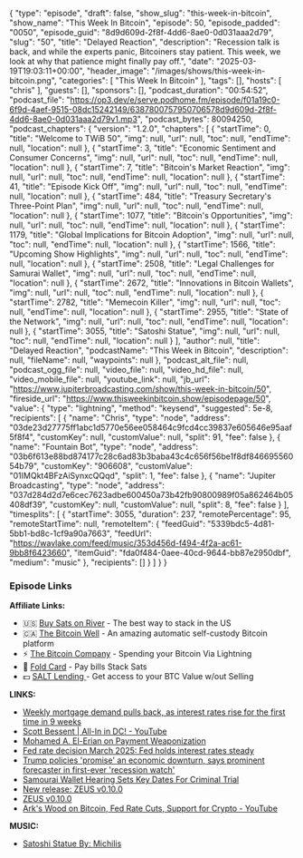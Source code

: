 {
  "type": "episode",
  "draft": false,
  "show_slug": "this-week-in-bitcoin",
  "show_name": "This Week In Bitcoin",
  "episode": 50,
  "episode_padded": "0050",
  "episode_guid": "8d9d609d-2f8f-4dd6-8ae0-0d031aaa2d79",
  "slug": "50",
  "title": "Delayed Reaction",
  "description": "Recession talk is back, and while the experts panic, Bitcoiners stay patient. This week, we look at why that patience might finally pay off.",
  "date": "2025-03-19T19:03:11+00:00",
  "header_image": "/images/shows/this-week-in-bitcoin.png",
  "categories": [
    "This Week In Bitcoin"
  ],
  "tags": [],
  "hosts": [
    "chris"
  ],
  "guests": [],
  "sponsors": [],
  "podcast_duration": "00:54:52",
  "podcast_file": "https://op3.dev/e/serve.podhome.fm/episode/f01a19c0-6f9d-4aef-9515-08dc15242149/6387800757950706578d9d609d-2f8f-4dd6-8ae0-0d031aaa2d79v1.mp3",
  "podcast_bytes": 80094250,
  "podcast_chapters": {
    "version": "1.2.0",
    "chapters": [
      {
        "startTime": 0,
        "title": "Welcome to TWiB 50",
        "img": null,
        "url": null,
        "toc": null,
        "endTime": null,
        "location": null
      },
      {
        "startTime": 3,
        "title": "Economic Sentiment and Consumer Concerns",
        "img": null,
        "url": null,
        "toc": null,
        "endTime": null,
        "location": null
      },
      {
        "startTime": 7,
        "title": "Bitcoin's Market Reaction",
        "img": null,
        "url": null,
        "toc": null,
        "endTime": null,
        "location": null
      },
      {
        "startTime": 41,
        "title": "Episode Kick Off",
        "img": null,
        "url": null,
        "toc": null,
        "endTime": null,
        "location": null
      },
      {
        "startTime": 484,
        "title": "Treasury Secretary's Three-Point Plan",
        "img": null,
        "url": null,
        "toc": null,
        "endTime": null,
        "location": null
      },
      {
        "startTime": 1077,
        "title": "Bitcoin's Opportunities",
        "img": null,
        "url": null,
        "toc": null,
        "endTime": null,
        "location": null
      },
      {
        "startTime": 1179,
        "title": "Global Implications for Bitcoin Adoption",
        "img": null,
        "url": null,
        "toc": null,
        "endTime": null,
        "location": null
      },
      {
        "startTime": 1566,
        "title": "Upcoming Show Highlights",
        "img": null,
        "url": null,
        "toc": null,
        "endTime": null,
        "location": null
      },
      {
        "startTime": 2508,
        "title": "Legal Challenges for Samurai Wallet",
        "img": null,
        "url": null,
        "toc": null,
        "endTime": null,
        "location": null
      },
      {
        "startTime": 2672,
        "title": "Innovations in Bitcoin Wallets",
        "img": null,
        "url": null,
        "toc": null,
        "endTime": null,
        "location": null
      },
      {
        "startTime": 2782,
        "title": "Memecoin Killer",
        "img": null,
        "url": null,
        "toc": null,
        "endTime": null,
        "location": null
      },
      {
        "startTime": 2955,
        "title": "State of the Network",
        "img": null,
        "url": null,
        "toc": null,
        "endTime": null,
        "location": null
      },
      {
        "startTime": 3055,
        "title": "Satoshi Statue",
        "img": null,
        "url": null,
        "toc": null,
        "endTime": null,
        "location": null
      }
    ],
    "author": null,
    "title": "Delayed Reaction",
    "podcastName": "This Week in Bitcoin",
    "description": null,
    "fileName": null,
    "waypoints": null
  },
  "podcast_alt_file": null,
  "podcast_ogg_file": null,
  "video_file": null,
  "video_hd_file": null,
  "video_mobile_file": null,
  "youtube_link": null,
  "jb_url": "https://www.jupiterbroadcasting.com/show/this-week-in-bitcoin/50",
  "fireside_url": "https://www.thisweekinbitcoin.show/episodepage/50",
  "value": {
    "type": "lightning",
    "method": "keysend",
    "suggested": 5e-8,
    "recipients": [
      {
        "name": "Chris",
        "type": "node",
        "address": "03de23d27775ff1abc1d5770e56ee058464c9fcd4cc39837e605646e95aaf5f8f4",
        "customKey": null,
        "customValue": null,
        "split": 91,
        "fee": false
      },
      {
        "name": "Fountain Bot",
        "type": "node",
        "address": "03b6f613e88bd874177c28c6ad83b3baba43c4c656f56be1f8df84669556054b79",
        "customKey": "906608",
        "customValue": "01IMQkt4BFzAiSynxcQQqd",
        "split": 1,
        "fee": false
      },
      {
        "name": "Jupiter Broadcasting",
        "type": "node",
        "address": "037d284d2d7e6cec7623adbe600450a73b42fb90800989f05a862464b05408df39",
        "customKey": null,
        "customValue": null,
        "split": 8,
        "fee": false
      }
    ],
    "timesplits": [
      {
        "startTime": 3055,
        "duration": 237,
        "remotePercentage": 95,
        "remoteStartTime": null,
        "remoteItem": {
          "feedGuid": "5339bdc5-4d81-5bb1-bd8c-1cf9a90a7663",
          "feedUrl": "https://wavlake.com/feed/music/353d456d-f494-4f2a-ac61-9bb8f6423660",
          "itemGuid": "fda0f484-0aee-40cd-9644-bb87e2950dbf",
          "medium": "music"
        },
        "recipients": []
      }
    ]
  }
}


### Episode Links

**Affiliate Links:**

* 🇺🇸 [Buy Sats on River](https://partner.river.com/jupiter) \- The best way to stack in the US
* 🇨🇦 [The Bitcoin Well](https://www.bitcoinwell.com/jupiter) \- An amazing automatic self-custody Bitcoin platform
* ⚡ [The Bitcoin Company](https://app.thebitcoincompany.com/signup?ref=JUPITER) \- Spending your Bitcoin Via Lightning
* 🏦 [Fold Card](https://use.foldapp.com/r/XNHPXTFC) \- Pay bills Stack Sats
* 💵 [SALT Lending ](https://borrower.saltlending.com/register?referralCode=GkPQdbqWG)\- Get access to your BTC Value w/out Selling

**LINKS:**

* [Weekly mortgage demand pulls back, as interest rates rise for the first time in 9 weeks](https://www.cnbc.com/2025/03/19/weekly-mortgage-demand-pulls-back-as-interest-rates-rise-for-the-first-time-in-9-weeks.html)
* [Scott Bessent | All-In in DC! - YouTube](https://www.youtube.com/watch?v=lSma9suyp24)
* [Mohamed A. El-Erian on Payment Weaponization](https://x.com/pete_rizzo_/status/1902389270007996808)
* [Fed rate decision March 2025: Fed holds interest rates steady](https://www.cnbc.com/2025/03/19/fed-rate-decision-march-2025.html)
* [Trump policies 'promise' an economic downturn, says prominent forecaster in first-ever 'recession watch'](https://www.cnbc.com/2025/03/18/trump-policies-promise-an-economic-downturn-says-prominent-forecaster-in-first-ever-recession-watch.html)
* [Samourai Wallet Hearing Sets Key Dates For Criminal Trial](https://www.therage.co/samourai-wallet-hearing-sets-key-dates-for-criminal-trial/)
* [New release: ZEUS v0.10.0](https://blog.zeusln.com/new-release-zeus-v0-10-0/)
* [ZEUS v0.10.0](https://www.nobsbitcoin.com/zeus-v0-10-0/)
* [Ark's Wood on Bitcoin, Fed Rate Cuts, Support for Crypto - YouTube](https://www.youtube.com/watch?v=7P416o49xTQ)

**MUSIC:**

* [Satoshi Statue By: Michilis](https://podcastindex.org/podcast/7258711)
